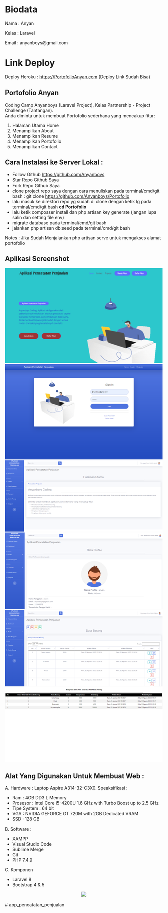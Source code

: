 # Biodata

<p>Nama : Anyan</p>
<p>Kelas : Laravel</p>
<p>Email : <a>anyanboys@gmail.com</a></p>

# Link Deploy

Deploy Heroku : https://PortofolioAnyan.com (Deploy Link Sudah Bisa)

## Portofolio Anyan

Coding Camp Anyanboys (Laravel Project), Kelas Partnership - Project Challenge (Tantangan).<br>
Anda diminta untuk membuat Portofolio sederhana yang mencakup fitur:

1. Halaman Utama Home
2. Menampilkan About
3. Menampilkan Resume
4. Menampilkan Portofolio
5. Menampilkan Contact

## Cara Instalasi ke Server Lokal :

-   Follow Github https://github.com/Anyanboys
-   Star Repo Github Saya
-   Fork Repo Github Saya
-   clone project repo saya dengan cara menuliskan pada terminal/cmd/git bash : git clone https://github.com/Anyanboys/Portofolio
-   lalu masuk ke direktori repo yg sudah di clone dengan ketik lg pada terminal/cmd/git bash <b>cd Portofolio</b>
-   lalu ketik composser install dan php artisan key generate (jangan lupa salin dan setting file env)
-   migrate database pada terminal/cmd/git bash
-   jalankan php artisan db:seed pada terminal/cmd/git bash

Notes : Jika Sudah Menjalankan php artisan serve untuk mengakses alamat portofolio

## Aplikasi Screenshot

<img src="public/assets_readme/img/ping-1.png" alt="Tampilan Utama">
<img src="public/assets_readme/img/ping-2.png" alt="Halaman Login">
<img src="public/assets_readme/img/ping-3.png" alt="Tampilan Dashboard">
<img src="public/assets_readme/img/ping-4.png" alt="Tampilan Profil">
<img src="public/assets_readme/img/ping-5.png" alt="Tampilan Data Barang">
<img src="public/assets_readme/img/ping-6.png" alt="Hasil Print Transaksi Pembelian">


## Alat Yang Digunakan Untuk Membuat Web :

A. Hardware :
Laptop Aspire A314-32-C3X0. Speaksifikasi :

-   Ram : 4GB DD3 L Memory
-   Prosesor : Intel Core i5-4200U 1.6 GHz with Turbo Boost up to 2.5 GHz
-   Tipe System : 64 bit
-   VGA : NVIDIA GEFORCE GT 720M with 2GB Dedicated VRAM
-   SSD : 128 GB

B. Software :

-   XAMPP
-   Visual Studio Code
-   Sublime Merge
-   Git
-   PHP 7.4.9

C. Komponen

-   Laravel 8
-   Bootstrap 4 & 5

<p align="center"><a href="https://laravel.com" target="_blank"><img src="https://raw.githubusercontent.com/laravel/art/master/logo-lockup/5%20SVG/2%20CMYK/1%20Full%20Color/laravel-logolockup-cmyk-red.svg" width="400"></a></p>
#   a p p _ p e n c a t a t a n _ p e n j u a l a n 
 
 